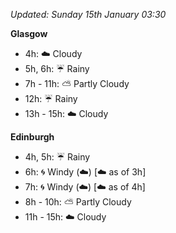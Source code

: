 *Updated: Sunday 15th January 03:30*

**Glasgow**

* 4h: :cloud: Cloudy
* 5h, 6h: :umbrella: Rainy
* 7h - 11h: :partly_sunny: Partly Cloudy
* 12h: :umbrella: Rainy
* 13h - 15h: :cloud: Cloudy

**Edinburgh**

* 4h, 5h: :umbrella: Rainy
* 6h: :cyclone: Windy (:cloud:) [:cloud: as of 3h]
* 7h: :cyclone: Windy (:cloud:) [:cloud: as of 4h]
* 8h - 10h: :partly_sunny: Partly Cloudy
* 11h - 15h: :cloud: Cloudy
